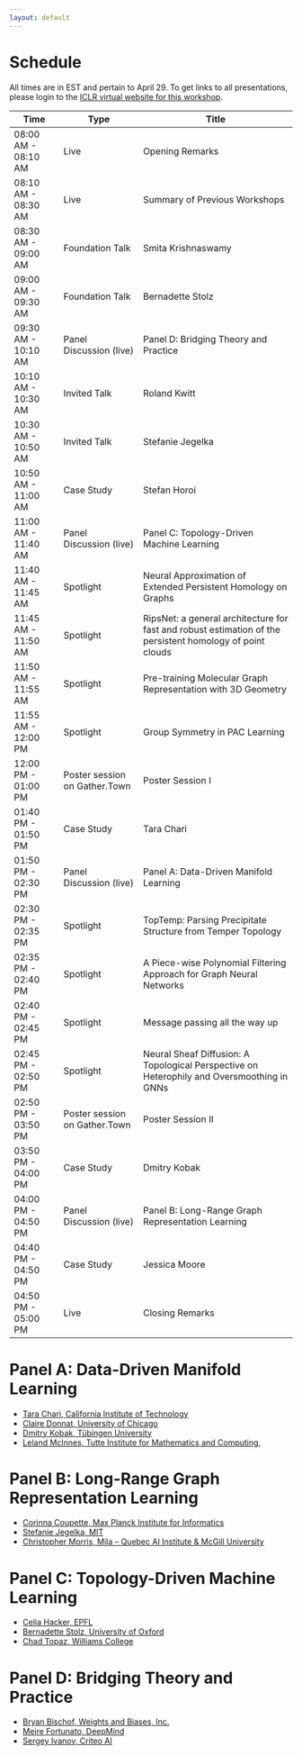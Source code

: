 ```yaml
---
layout: default
---
```


# Schedule

All times are in EST and pertain to April 29. To get links to all
presentations, please login to the [ICLR virtual website for this workshop](https://iclr.cc/virtual/2022/workshop/4556).

| Time                | Type                          | Title                                                                                                     |
| ------------------- | ----------------------------- | --------------------------------------------------------------------------------------------------------- |
| 08:00 AM - 08:10 AM | Live                          | Opening Remarks                                                                                           |
| 08:10 AM - 08:30 AM | Live                          | Summary of Previous Workshops                                                                             |
| 08:30 AM - 09:00 AM | Foundation Talk               | Smita Krishnaswamy                                                                                        |
| 09:00 AM - 09:30 AM | Foundation Talk               | Bernadette Stolz                                                                                          |
| 09:30 AM - 10:10 AM | Panel Discussion (live)       | Panel D: Bridging Theory and Practice                                                                     |
| 10:10 AM - 10:30 AM | Invited Talk                  | Roland Kwitt                                                                                              |
| 10:30 AM - 10:50 AM | Invited Talk                  | Stefanie Jegelka                                                                                          |
| 10:50 AM - 11:00 AM | Case Study                    | Stefan Horoi                                                                                              |
| 11:00 AM - 11:40 AM | Panel Discussion (live)       | Panel C: Topology-Driven Machine Learning                                                                 |
| 11:40 AM - 11:45 AM | Spotlight                     | Neural Approximation of Extended Persistent Homology on Graphs                                            |
| 11:45 AM - 11:50 AM | Spotlight                     | RipsNet: a general architecture for fast and robust estimation of the persistent homology of point clouds |
| 11:50 AM - 11:55 AM | Spotlight                     | Pre-training Molecular Graph Representation with 3D Geometry                                              |
| 11:55 AM - 12:00 PM | Spotlight                     | Group Symmetry in PAC Learning                                                                            |
| 12:00 PM - 01:00 PM | Poster session on Gather.Town | Poster Session I                                                                                          |
| 01:40 PM - 01:50 PM | Case Study                    | Tara Chari                                                                                                |
| 01:50 PM - 02:30 PM | Panel Discussion (live)       | Panel A: Data-Driven Manifold Learning                                                                    |
| 02:30 PM - 02:35 PM | Spotlight                     | TopTemp: Parsing Precipitate Structure from Temper Topology                                               |
| 02:35 PM - 02:40 PM | Spotlight                     | A Piece-wise Polynomial Filtering Approach for Graph Neural Networks                                      |
| 02:40 PM - 02:45 PM | Spotlight                     | Message passing all the way up                                                                            |
| 02:45 PM - 02:50 PM | Spotlight                     | Neural Sheaf Diffusion: A Topological Perspective on Heterophily and Oversmoothing in GNNs                |
| 02:50 PM - 03:50 PM | Poster session on Gather.Town | Poster Session II                                                                                         |
| 03:50 PM - 04:00 PM | Case Study                    | Dmitry Kobak                                                                                              |
| 04:00 PM - 04:50 PM | Panel Discussion (live)       | Panel B: Long-Range Graph Representation Learning                                                         |
| 04:40 PM - 04:50 PM | Case Study                    | Jessica Moore                                                                                             |
| 04:50 PM - 05:00 PM | Live                          | Closing Remarks                                                                                           |

# Panel A: Data-Driven Manifold Learning

- [Tara Chari, California Institute of Technology](https://scholar.google.com/citations?user=ivMagPQAAAAJ&hl=en)
- [Claire Donnat, University of Chicago](https://donnate.github.io)
- [Dmitry Kobak, Tübingen University](https://dkobak.github.io)
- [Leland McInnes,  Tutte Institute for Mathematics and Computing](https://ca.linkedin.com/in/leland-mcinnes-406233103),

# Panel B: Long-Range Graph Representation Learning

- [Corinna Coupette, Max Planck Institute for Informatics](https://people.mpi-inf.mpg.de/~coupette)
- [Stefanie Jegelka, MIT](https://people.csail.mit.edu/stefje/)
- [Christopher Morris, Mila – Quebec AI Institute \& McGill University](https://chrsmrrs.github.io)

# Panel C: Topology-Driven Machine Learning

- [Celia Hacker, EPFL](https://www.epfl.ch/labs/hessbellwald-lab/members/celia-hacker/)
- [Bernadette Stolz, University of Oxford](https://www1.maths.ox.ac.uk/people/bernadette.stolz) 
- [Chad Topaz, Williams College](https://chadtopaz.com)

# Panel D: Bridging Theory and Practice

- [Bryan Bischof, Weights and Biases, Inc.](http://bbischof.com)
- [Meire Fortunato, DeepMind](https://math.berkeley.edu/~meiref)
- [Sergey Ivanov, Criteo AI](https://nd7141.github.io)
